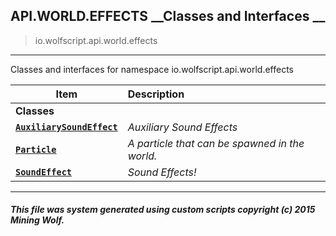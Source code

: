 ## API.WORLD.EFFECTS __Classes and Interfaces __

>io.wolfscript.api.world.effects

---

Classes and interfaces for namespace io.wolfscript.api.world.effects

Item | Description   
--- | :--- 
__Classes__|
__[`AuxiliarySoundEffect`](AuxiliarySoundEffect.md)__ | _Auxiliary Sound Effects_ 
__[`Particle`](Particle.md)__ | _A particle that can be spawned in the world._ 
__[`SoundEffect`](SoundEffect.md)__ | _Sound Effects!_ 



---



##### This file was system generated using custom scripts copyright (c) 2015 Mining Wolf.
	

